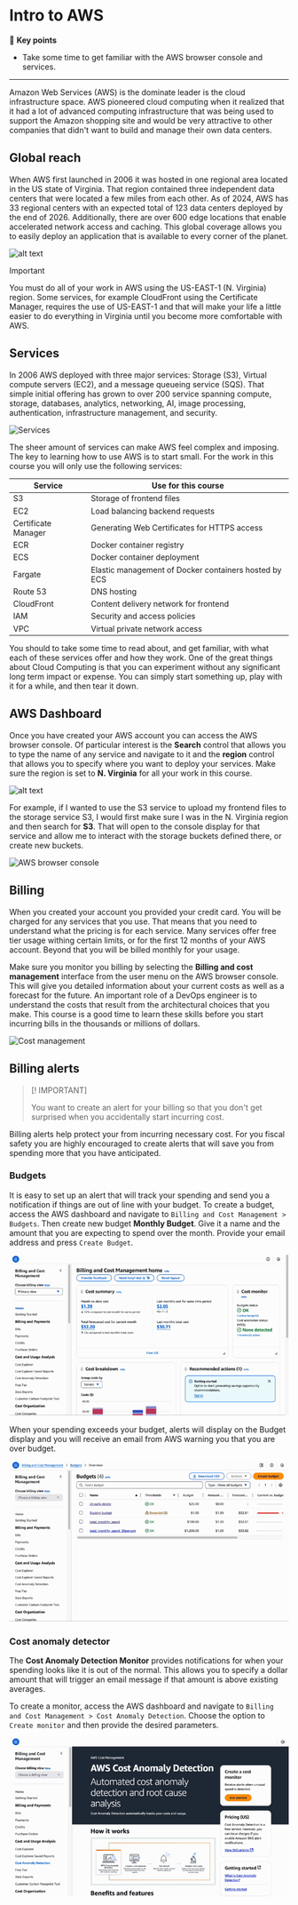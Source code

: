 # Intro to AWS

🔑 **Key points**

- Take some time to get familiar with the AWS browser console and services.

---

Amazon Web Services (AWS) is the dominate leader is the cloud infrastructure space. AWS pioneered cloud computing when it realized that it had a lot of advanced computing infrastructure that was being used to support the Amazon shopping site and would be very attractive to other companies that didn't want to build and manage their own data centers.

## Global reach

When AWS first launched in 2006 it was hosted in one regional area located in the US state of Virginia. That region contained three independent data centers that were located a few miles from each other. As of 2024, AWS has 33 regional centers with an expected total of 123 data centers deployed by the end of 2026. Additionally, there are over 600 edge locations that enable accelerated network access and caching. This global coverage allows you to easily deploy an application that is available to every corner of the planet.

![alt text](awsRegions.png)

> [!IMPORTANT]
>
> You must do all of your work in AWS using the US-EAST-1 (N. Virginia) region. Some services, for example CloudFront using the Certificate Manager, requires the use of US-EAST-1 and that will make your life a little easier to do everything in Virginia until you become more comfortable with AWS.

## Services

In 2006 AWS deployed with three major services: Storage (S3), Virtual compute servers (EC2), and a message queueing service (SQS). That simple initial offering has grown to over 200 service spanning compute, storage, databases, analytics, networking, AI, image processing, authentication, infrastructure management, and security.

![Services](services.png)

The sheer amount of services can make AWS feel complex and imposing. The key to learning how to use AWS is to start small. For the work in this course you will only use the following services:

| Service             | Use for this course                                   |
| ------------------- | ----------------------------------------------------- |
| S3                  | Storage of frontend files                             |
| EC2                 | Load balancing backend requests                       |
| Certificate Manager | Generating Web Certificates for HTTPS access          |
| ECR                 | Docker container registry                             |
| ECS                 | Docker container deployment                           |
| Fargate             | Elastic management of Docker containers hosted by ECS |
| Route 53            | DNS hosting                                           |
| CloudFront          | Content delivery network for frontend                 |
| IAM                 | Security and access policies                          |
| VPC                 | Virtual private network access                        |

You should to take some time to read about, and get familiar, with what each of these services offer and how they work. One of the great things about Cloud Computing is that you can experiment without any significant long term impact or expense. You can simply start something up, play with it for a while, and then tear it down.

## AWS Dashboard

Once you have created your AWS account you can access the AWS browser console. Of particular interest is the **Search** control that allows you to type the name of any service and navigate to it and the **region** control that allows you to specify where you want to deploy your services. Make sure the region is set to **N. Virginia** for all your work in this course.

![alt text](awsConsoleHome.png)

For example, if I wanted to use the S3 service to upload my frontend files to the storage service S3, I would first make sure I was in the N. Virginia region and then search for **S3**. That will open to the console display for that service and allow me to interact with the storage buckets defined there, or create new buckets.

![AWS browser console](awsBrowserConsol.gif)

## Billing

When you created your account you provided your credit card. You will be charged for any services that you use. That means that you need to understand what the pricing is for each service. Many services offer free tier usage withing certain limits, or for the first 12 months of your AWS account. Beyond that you will be billed monthly for your usage.

Make sure you monitor you billing by selecting the **Billing and cost management** interface from the user menu on the AWS browser console. This will give you detailed information about your current costs as well as a forecast for the future. An important role of a DevOps engineer is to understand the costs that result from the architectural choices that you make. This course is a good time to learn these skills before you start incurring bills in the thousands or millions of dollars.

![Cost management](costManagement.png)

## Billing alerts

> [! IMPORTANT]
>
> You want to create an alert for your billing so that you don't get surprised when you accidentally start incurring cost.

Billing alerts help protect your from incurring necessary cost. For you fiscal safety you are highly encouraged to create alerts that will save you from spending more that you have anticipated.

### Budgets

It is easy to set up an alert that will track your spending and send you a notification if things are out of line with your budget. To create a budget, access the AWS dashboard and navigate to `Billing and Cost Management > Budgets`. Then create new budget **Monthly Budget**. Give it a name and the amount that you are expecting to spend over the month. Provide your email address and press `Create Budget`.

![Budget setup](budgetSetup.gif)

When your spending exceeds your budget, alerts will display on the Budget display and you will receive an email from AWS warning you that you are over budget.

![Budget alert](budgetAlert.gif)

### Cost anomaly detector

The **Cost Anomaly Detection Monitor** provides notifications for when your spending looks like it is out of the normal. This allows you to specify a dollar amount that will trigger an email message if that amount is above existing averages.

To create a monitor, access the AWS dashboard and navigate to `Billing and Cost Management > Cost Anomaly Detection`. Choose the option to `Create monitor` and then provide the desired parameters.

![Cost monitor](costMonitor.gif)

